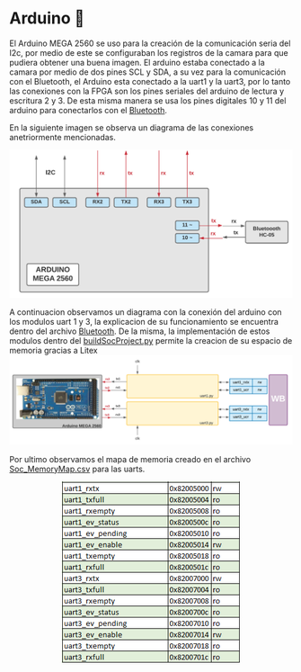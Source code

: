 # Arduino  :arrows_counterclockwise:
El Arduino MEGA 2560 se uso para la creación de la comunicación seria del I2c, por medio de este se configuraban los registros de la camara para que pudiera obtener una buena imagen. El arduino estaba conectado a la camara por medio de dos pines SCL y SDA, a su vez para la comunicación con el Bluetooth, el Arduino esta conectado a la uart1 y la uart3, por lo tanto las conexiones con la FPGA son los pines seriales del arduino de lectura y escritura 2 y 3. De esta misma manera se usa los pines digitales 10 y 11 del arduino para conectarlos con el [Bluetooth](/Soc_project/Bluetooth/). 

En la siguiente imagen se observa un diagrama de las conexiones anetriormente mencionadas.

![Screenshot](/Imagenes/Arduino.png)

A continuacion observamos un diagrama con la conexión del arduino con los modulos uart 1 y 3, la explicacion de su funcionamiento se encuentra dentro del archivo [Bluetooth](/Soc_project/Bluetooth/). De la misma, la implementación de estos modulos dentro del [buildSocProject.py](/Soc_project/buildSoCproject.py) permite la creacion de su espacio de memoria gracias a Litex 
![Screenshot](/Imagenes/Bluetooth.png)

Por ultimo observamos el mapa de memoria creado en el archivo [Soc_MemoryMap.csv](/Soc_project/Soc_MemoryMap.csv) para las uarts.
<p align="center">
  <img src="/Imagenes/mem_uart13.PNG" align="center">
</p>

